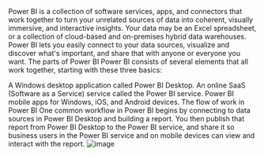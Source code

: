 Power BI is a collection of software services, apps, and connectors that work together to turn your unrelated sources of data into coherent, visually immersive, and interactive insights. Your data may be an Excel spreadsheet, or a collection of cloud-based and on-premises hybrid data warehouses. Power BI lets you easily connect to your data sources, visualize and discover what's important, and share that with anyone or everyone you want.
The parts of Power BI
Power BI consists of several elements that all work together, starting with these three basics:

A Windows desktop application called Power BI Desktop.
An online SaaS (Software as a Service) service called the Power BI service.
Power BI mobile apps for Windows, iOS, and Android devices.
The flow of work in Power BI
One common workflow in Power BI begins by connecting to data sources in Power BI Desktop and building a report. You then publish that report from Power BI Desktop to the Power BI service, and share it so business users in the Power BI service and on mobile devices can view and interact with the report.
![image](https://user-images.githubusercontent.com/83537775/150668415-2411d929-e714-47be-8882-180e168cf1e3.png)
